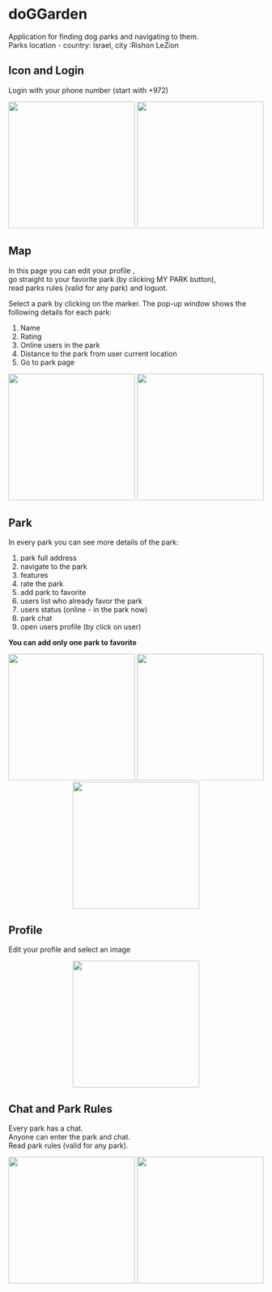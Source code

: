 # doGGarden

Application for finding dog parks and navigating to them.<br />
Parks location - country: Israel, city :Rishon LeZion


## Icon and Login
Login with your phone number (start with +972)

<p float="left" align="middle" padding="5">
  <img src="/images/img_app_icon.jpg?raw=true" width="250" />
  <img src="/images/img_login.jpg?raw=true" width="250" /> 
</p>


## Map
In this page you can edit your profile , <br />
go straight to your favorite park (by clicking MY PARK button),<br />
read parks rules (valid for any park) and loguot.

Select a park by clicking on the marker.
The pop-up window shows the following details for each park:
1. Name
2. Rating
3. Online users in the park
4. Distance to the park from user current location
5. Go to park page

<p float="left" align="middle" padding="5">
  <img src="/images/img_map.jpg?raw=true" width="250" />
  <img src="/images/img_popup.jpg?raw=true" width="250" /> 
</p>


## Park
In every park you can see more details of the park:
1. park full address
2. navigate to the park
3. features
4. rate the park
5. add park to favorite
6. users list who already favor the park
7. users status (online - in the park now)
8. park chat
9. open users profile (by click on user)

**You can add only one park to favorite**
<p float="left" align="middle" padding="5">
  <img src="/images/img_park.jpg?raw=true" width="250" />
  <img src="/images/img_favorite.jpg?raw=true" width="250" /> 
   <img src="/images/img_profile.jpg?raw=true" width="250" /> 
</p>

## Profile 
Edit your profile and select an image

<p float="left" align="middle" padding="5">
  <img src="/images/img_editProfile.jpg?raw=true" width="250" />
</p>


## Chat and Park Rules 
Every park has a chat.<br />
Anyone can enter the park and chat.<br />
Read park rules (valid for any park).

<p float="left" align="middle" padding="5">
  <img src="/images/img_chat.jpg?raw=true" width="250" />
   <img src="/images/img_rules.jpg?raw=true" width="250" />
</p>

